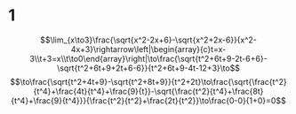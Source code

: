 # 1
$$\lim_{x\to3}\frac{\sqrt{x^2-2x+6}-\sqrt{x^2+2x-6}}{x^2-4x+3}\rightarrow\left|\begin{array}{c}t=x-3\\t+3=x\\t\to0\end{array}\right|\to\frac{\sqrt{t^2+6t+9-2t-6+6}-\sqrt{t^2+6t+9+2t+6-6}}{t^2+6t+9-4t-12+3}\to$$
$$\to\frac{\sqrt{t^2+4t+9}-\sqrt{t^2+8t+9}}{t^2+2t}\to\frac{\sqrt{\frac{t^2}{t^4}+\frac{4t}{t^4}+\frac{9}{t}}-\sqrt{\frac{t^2}{t^4}+\frac{8t}{t^4}+\frac{9}{t^4}}}{\frac{t^2}{t^2}+\frac{2t}{t^2}}\to\frac{0-0}{1+0}=0$$